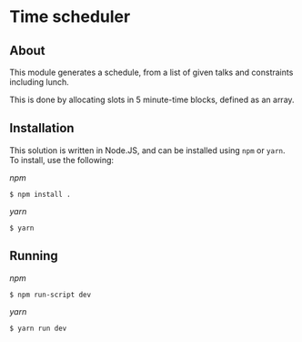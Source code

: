 # Time scheduler

## About

This module generates a schedule, from a list of given talks and constraints including lunch.

This is done by allocating slots in 5 minute-time blocks, defined as an array.

## Installation

This solution is written in Node.JS, and can be installed using `npm` or `yarn`. To install, use the following:

_npm_

    $ npm install .

_yarn_

    $ yarn

## Running

_npm_

    $ npm run-script dev

_yarn_

    $ yarn run dev
